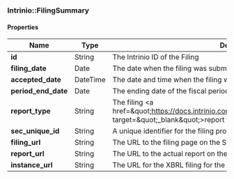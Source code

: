 

[//]: # (CLASS:Intrinio::FilingSummary)

[//]: # (KIND:object)

### Intrinio::FilingSummary

#### Properties

[//]: # (START_DEFINITION)

Name | Type | Description
------------ | ------------- | -------------
**id** | String | The Intrinio ID of the Filing &nbsp;
**filing_date** | Date | The date when the filing was submitted to the SEC by the company &nbsp;
**accepted_date** | DateTime | The date and time when the filing was accepted by SEC &nbsp;
**period_end_date** | Date | The ending date of the fiscal period for the filing &nbsp;
**report_type** | String | The filing &lt;a href&#x3D;\&quot;https://docs.intrinio.com/documentation/sec_filing_report_types\&quot; target&#x3D;\&quot;_blank\&quot;&gt;report type&lt;/a&gt; &nbsp;
**sec_unique_id** | String | A unique identifier for the filing provided by the SEC &nbsp;
**filing_url** | String | The URL to the filing page on the SEC site &nbsp;
**report_url** | String | The URL to the actual report on the SEC site &nbsp;
**instance_url** | String | The URL for the XBRL filing for the report &nbsp;

[//]: # (END_DEFINITION)



